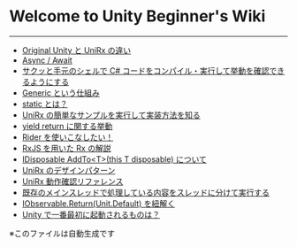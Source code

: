 # Welcome to Unity Beginner's Wiki

---

* <a href='wiki/about-simple-chat.md'>Original Unity と UniRx の違い</a>
* <a href='wiki/async_await.md'>Async / Await</a>
* <a href='wiki/c_sharp_file_compile_and_execute_on_shell.md'>サクッと手元のシェルで C# コードをコンパイル・実行して挙動を確認できるようにする</a>
* <a href='wiki/c_sharp_generic.md'>Generic という仕組み</a>
* <a href='wiki/c_sharp_static_variable_and_static_method.md'>static とは？</a>
* <a href='wiki/c_sharp_unirx_sample.md'>UniRx の簡単なサンプルを実行して実装方法を知る</a>
* <a href='wiki/c_sharp_yield_return.md'>yield return に関する挙動</a>
* <a href='wiki/rider_tutorial.md'>Rider を使いこなしたい！</a>
* <a href='wiki/rx_explained_with_rxjs.md'>RxJS を用いた Rx の解説</a>
* <a href='wiki/unirx_add_to.md'>IDisposable AddTo&lt;T&gt;(this T disposable) について</a>
* <a href='wiki/unirx_design_pattern.md'>UniRx のデザインパターン</a>
* <a href='wiki/unirx_execution_confirmation.md'>UniRx 動作確認リファレンス</a>
* <a href='wiki/unirx_separate_sub_thread.md'>既存のメインスレッドで処理している内容をスレッドに分けて実行する</a>
* <a href='wiki/unirx_unit.md'>IObservable.Return(Unit.Default) を紐解く</a>
* <a href='wiki/unity_how_to_run.md'>Unity で一番最初に起動されるものは？</a>

※このファイルは自動生成です
